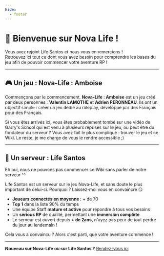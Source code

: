 ```yaml
---
hide:
  - footer
---
```


# 👋 Bienvenue sur Nova Life !

Vous avez rejoint Life Santos et nous vous en remercions !  
Retrouvez ici tout ce dont vous avez besoin pour comprendre les bases du jeu afin de pouvoir commencer votre aventure RP !

---

## 🎮 Un jeu : Nova-Life : Amboise

Commençons par le commencement. **Nova-Life : Amboise** est un jeu créé par deux personnes : **Valentin LAMOTHE** et **Adrien PERONNEAU**. Ils ont un objectif simple : créer un jeu dédié au rôleplay, développé par des Français pour des Français.  

Si vous êtes arrivés ici, vous êtes probablement tombé sur une vidéo de Garry's School qui est venu à plusieurs reprises sur le jeu, ou peut être du fondateur du serveur ? Vous avez fait le plus compliqué : trouver le jeu et ce Wiki. Le reste, je me charge de vous le rendre accessible ;)

---

## 🌴 Un serveur : Life Santos

Eh oui, nous ne pouvons pas commencer ce Wiki sans parler de notre serveur ^^  

Life Santos est un serveur sur le jeu Nova-Life, et sans doute le plus important de celui-ci. Pourquoi ? Laissez-moi vous en convaincre 😏  

- **Joueurs connectés en moyenne :** + de 70
- **Top 1** dans la liste 90% du temps
- Une équipe Staff **mature et active** pour répondre à tous vos besoins
- Un **sérious RP** de qualité, permettant une **immersion complète**
- Le serveur est ouvert depuis **+ de 2ans**, n'ayez pas peur de tout perdre du jour au lendemain !  

Cela vous a convaincu ? Alors c'est parti, que votre aventure commence !

--- 

**Nouveau sur Nova-Life ou sur Life Santos ?** [Rendez-vous ici](generalites.md)  